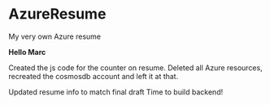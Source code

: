 # AzureResume
My very own Azure resume

<b>Hello Marc</b>

Created the js code for the counter on resume. 
Deleted all Azure resources, recreated the cosmosdb account and left it at that.

Updated resume info to match final draft
Time to build backend!